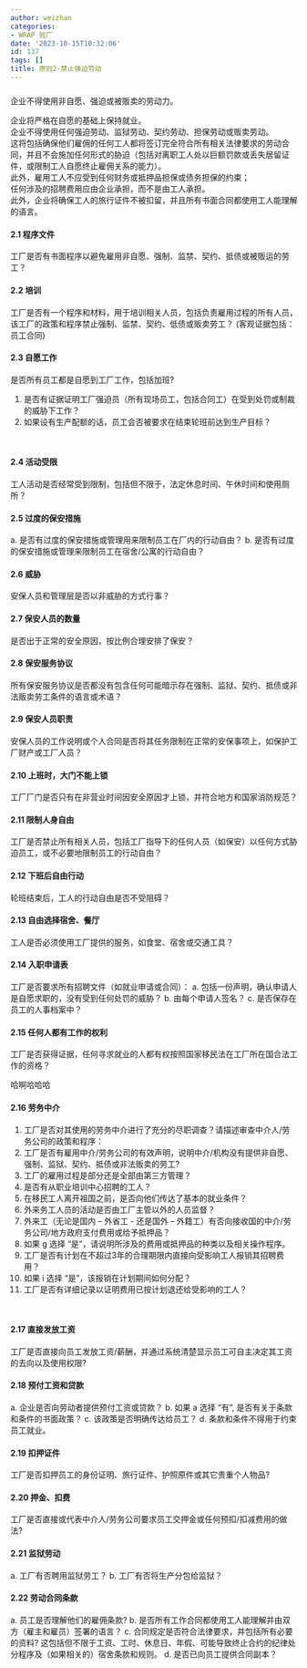 ```yaml
---
author: weizhan
categories:
- WRAP 验厂
date: '2023-10-15T10:32:06'
id: 137
tags: []
title: 原则2-禁止强迫劳动
---
```


#####
企业不得使用非自愿、强迫或被贩卖的劳动力。[​](http://localhost:3000/wrap/Wrap%E6%A0%87%E5%87%86%E6%9D%A1%E6%AC%BE/%E5%8E%9F%E5%88%992-%E7%A6%81%E6%AD%A2%E5%BC%BA%E8%BF%AB%E5%8A%B3%E5%8A%A8#%E4%BC%81%E4%B8%9A%E4%B8%8D%E5%BE%97%E4%BD%BF%E7%94%A8%E9%9D%9E%E8%87%AA%E6%84%BF%E5%BC%BA%E8%BF%AB%E6%88%96%E8%A2%AB%E8%B4%A9%E5%8D%96%E7%9A%84%E5%8A%B3%E5%8A%A8%E5%8A%9B)

企业将严格在自愿的基础上保持就业。  
企业不得使用任何强迫劳动、监狱劳动、契约劳动、担保劳动或贩卖劳动。  
这将包括确保他们雇佣的任何工人都将签订完全符合所有相关法律要求的劳动合同，并且不会施加任何形式的胁迫（包括对离职工人处以巨额罚款或丢失居留证件，或限制工人自愿终止雇佣关系的能力）。  
此外，雇用工人不应受到任何财务或抵押品担保或债务担保的约束；  
任何涉及的招聘费用应由企业承担，而不是由工人承担。  
此外，企业将确保工人的旅行证件不被扣留，并且所有书面合同都使用工人能理解的语言。

#### 2.1 程序文件

工厂是否有书面程序以避免雇用非自愿、强制、监禁、契约、抵债或被贩运的劳工？

#### 2.2 培训

工厂是否有一个程序和材料，用于培训相关人员，包括负责雇用过程的所有人员，该工厂的政策和程序禁止强制、监禁、契约、低债或贩卖劳工？ (客观证据包括：员工合同)

#### 2.3 自愿工作

是否所有员工都是自愿到工厂工作，包括加班?

  1. 是否有证据证明工厂强迫员（所有现场员工，包括合同工）在受到处罚或制裁的威胁下工作？
  2. 如果设有生产配额的话，员工会否被要求在结束轮班前达到生产目标？

​

#### 2.4 活动受限

工人活动是否经常受到限制，包括但不限于，法定休息时间、午休时间和使用厕所？

#### 2.5 过度的保安措施

a. 是否有过度的保安措施或管理用来限制员工在厂内的行动自由？ b. 是否有过度的保安措施或管理来限制员工在宿舍/公寓的行动自由？

#### 2.6 威胁

安保人员和管理层是否以非威胁的方式行事？

#### 2.7 保安人员的数量

是否出于正常的安全原因，按比例合理安排了保安？

#### 2.8 保安服务协议

所有保安服务协议是否都没有包含任何可能暗示存在强制、监狱、契约、抵债或非法贩卖劳工条件的语言或术语？

#### 2.9 保安人员职责

安保人员的工作说明或个人合同是否将其任务限制在正常的安保事项上，如保护工厂财产或工厂人员？

#### 2.10 上班时，大门不能上锁

工厂厂门是否只有在非营业时间因安全原因才上锁，并符合地方和国家消防规范？

#### 2.11 限制人身自由

工厂是否禁止所有相关人员，包括工厂指导下的任何人员（如保安）以任何方式胁迫员工，或不必要地限制员工的行动自由？

#### 2.12 下班后自由行动

轮班结束后，工人的行动自由是否不受阻碍？

#### 2.13 自由选择宿舍、餐厅

工人是否必须使用工厂提供的服务，如食堂、宿舍或交通工具？

#### 2.14 入职申请表

工厂是否要求所有招聘文件（如就业申请或合同）： a. 包括一份声明，确认申请人是自愿求职的，没有受到任何处罚的威胁？ b. 由每个申请人签名？ c.
是否保存在员工的人事档案中？

#### 2.15 任何人都有工作的权利

工厂是否获得证据，任何寻求就业的人都有权按照国家移民法在工厂所在国合法工作的资格？

哈啊哈哈哈

#### 2.16 劳务中介

  1. 工厂是否对其使用的劳务中介进行了充分的尽职调查？请描述审查中介人/劳务公司的政策和程序：
  2. 工厂是否有雇用中介/劳务公司的有效声明，说明中介/机构没有提供非自愿、强制、监狱、契约、抵债或非法贩卖的劳工?
  3. 工厂的雇用过程是部分还是全部由第三方管理？
  4. 是否有从职业培训中心招聘的工人？
  5. 在移民工人离开祖国之前，是否向他们传达了基本的就业条件？
  6. 外来务工人员的活动是否由工厂主管以外的人员监督？
  7. 外来工（无论是国内 – 外省工 - 还是国外 – 外籍工）有否向接收国的中介/劳务公司/地方政府支付费用或给予抵押品？
  8. 如果 g 选择 “是”，请说明所涉及的费用或抵押品的种类以及相关操作程序。
  9. 工厂是否有计划在不超过3年的合理期限内直接向受影响工人报销其招聘费用？
  10. 如果 i 选择 “是”，该报销在计划期间如何分配？
  11. 工厂是否有详细记录以证明费用已按计划退还给受影响的工人？

​

#### 2.17 直接发放工资

工厂是否直接向员工发放工资/薪酬，并通过系统清楚显示员工可自主决定其工资的去向以及使用权限?

#### 2.18 预付工资和贷款

a. 企业是否向劳动者提供预付工资或贷款？ b. 如果 a 选择 “有”, 是否有关于条款和条件的书面政策？ c. 该政策是否明确传达给员工？ d.
条款和条件不得用于约束员工就业。

#### 2.19 扣押证件

工厂是否扣押员工的身份证明、旅行证件、护照原件或其它贵重个人物品?

#### 2.20 押金、扣费

工厂是否直接或代表中介人/劳务公司要求员工交押金或任何预扣/扣减费用的做法?

#### 2.21 监狱劳动

a. 工厂有否聘用监狱劳工？ b. 工厂有否将生产分包给监狱？

#### 2.22 劳动合同条款

a. 员工是否理解他们的雇佣条款? b. 是否所有工作合同都使用工人能理解并由双方（雇主和雇员）签署的语言？ c.
合同规定是否符合法律要求，并包括所有必要的资料? 这包括但不限于工资、工时、休息日、年假、可能导致终止合约的纪律处分程序及（如果相关的）宿舍条款和规则。
d. 是否已向员工提供合同副本？

